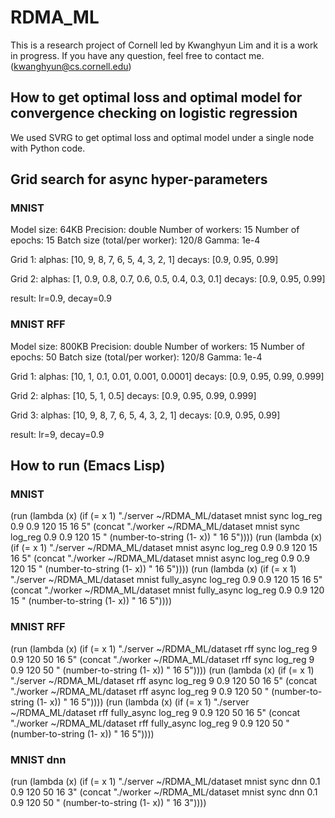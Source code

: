 # RDMA_ML
This is a research project of Cornell led by Kwanghyun Lim and it is a work in progress.
If you have any question, feel free to contact me. (kwanghyun@cs.cornell.edu)

## How to get optimal loss and optimal model for convergence checking on logistic regression
We used SVRG to get optimal loss and optimal model under a single node with Python code.

## Grid search for async hyper-parameters
### MNIST
Model size: 64KB
Precision: double
Number of workers: 15
Number of epochs: 15
Batch size (total/per worker): 120/8 
Gamma: 1e-4

Grid 1:
alphas: [10, 9, 8, 7, 6, 5, 4, 3, 2, 1]
decays: [0.9, 0.95, 0.99]

Grid 2:
alphas: [1, 0.9, 0.8, 0.7, 0.6, 0.5, 0.4, 0.3, 0.1]
decays: [0.9, 0.95, 0.99]

result: lr=0.9, decay=0.9

### MNIST RFF
Model size: 800KB
Precision: double
Number of workers: 15
Number of epochs: 50
Batch size (total/per worker): 120/8 
Gamma: 1e-4

Grid 1: 
alphas: [10, 1, 0.1, 0.01, 0.001, 0.0001]
decays: [0.9, 0.95, 0.99, 0.999]

Grid 2: 
alphas: [10, 5, 1, 0.5]
decays: [0.9, 0.95, 0.99, 0.999]

Grid 3: 
alphas: [10, 9, 8, 7, 6, 5, 4, 3, 2, 1]
decays: [0.9, 0.95, 0.99]

result: lr=9, decay=0.9

## How to run (Emacs Lisp)
### MNIST
(run (lambda (x) (if (= x 1) "./server ~/RDMA_ML/dataset mnist sync log_reg 0.9 0.9 120 15 16 5" (concat "./worker ~/RDMA_ML/dataset mnist sync log_reg 0.9 0.9 120 15 " (number-to-string (1- x)) " 16 5"))))
(run (lambda (x) (if (= x 1) "./server ~/RDMA_ML/dataset mnist async log_reg 0.9 0.9 120 15 16 5" (concat "./worker ~/RDMA_ML/dataset mnist async log_reg 0.9 0.9 120 15 " (number-to-string (1- x)) " 16 5"))))
(run (lambda (x) (if (= x 1) "./server ~/RDMA_ML/dataset mnist fully_async log_reg 0.9 0.9 120 15 16 5" (concat "./worker ~/RDMA_ML/dataset mnist fully_async log_reg 0.9 0.9 120 15 " (number-to-string (1- x)) " 16 5"))))
### MNIST RFF
(run (lambda (x) (if (= x 1) "./server ~/RDMA_ML/dataset rff sync log_reg 9 0.9 120 50 16 5" (concat "./worker ~/RDMA_ML/dataset rff sync log_reg 9 0.9 120 50 " (number-to-string (1- x)) " 16 5"))))
(run (lambda (x) (if (= x 1) "./server ~/RDMA_ML/dataset rff async log_reg 9 0.9 120 50 16 5" (concat "./worker ~/RDMA_ML/dataset rff async log_reg 9 0.9 120 50 " (number-to-string (1- x)) " 16 5"))))
(run (lambda (x) (if (= x 1) "./server ~/RDMA_ML/dataset rff fully_async log_reg 9 0.9 120 50 16 5" (concat "./worker ~/RDMA_ML/dataset rff fully_async log_reg 9 0.9 120 50 " (number-to-string (1- x)) " 16 5"))))

### MNIST dnn
(run (lambda (x) (if (= x 1) "./server ~/RDMA_ML/dataset mnist sync dnn 0.1 0.9 120 50 16 3" (concat "./worker ~/RDMA_ML/dataset mnist sync dnn 0.1 0.9 120 50 " (number-to-string (1- x)) " 16 3"))))
